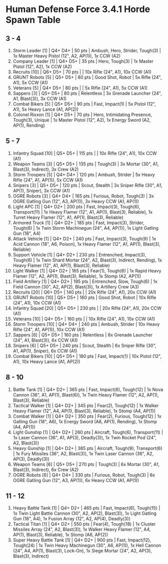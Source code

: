 # Human Defense Force 3.4.1 Horde Spawn Table

## 3 - 4

1. Storm Leader [1] | Q4+ D4+ | 50 pts | Ambush, Hero, Strider, Tough(3) | 1x Master Heavy Pistol (12", A2, AP(1)), 1x CCW (A2)
1. Company Leader [1] | Q4+ D5+ | 35 pts | Hero, Tough(3) | 1x Master Pistol (12", A2), 1x CCW (A2)
1. Recruits [10] | Q6+ D5+ | 70 pts |  | 10x Rifle (24", A1), 10x CCW (A1)
1. GRUNT Robots [5] | Q5+ D5+ | 80 pts | Good Shot, Robot | 5x Rifle (24", A1), 5x CCW (A1)
1. Veterans [5] | Q4+ D5+ | 80 pts |  | 5x Rifle (24", A1), 5x CCW (A1)
1. Sappers [3] | Q5+ D5+ | 80 pts | Relentless | 3x Grenade Launcher (24", A1, Blast(3)), 3x CCW (A1)
1. Combat Bikers [5] | Q5+ D5+ | 90 pts | Fast, Impact(1) | 5x Pistol (12", A1), 5x Heavy Lance (A1, AP(2))
1. Colonel Rixxon [1] | Q4+ D5+ | 70 pts | Hero, Intimidating Presence, Tough(3), Unique | 1x Master Pistol (12", A2), 1x Energy Sword (A2, AP(1), Rending)

## 5 - 7

1. Infantry Squad [10] | Q5+ D5+ | 115 pts |  | 10x Rifle (24", A1), 10x CCW (A1)
1. Weapon Teams [3] | Q5+ D5+ | 135 pts | Tough(3) | 3x Mortar (30", A1, Blast(3), Indirect), 3x Crew (A2)
1. Storm Troopers [5] | Q4+ D4+ | 120 pts | Ambush, Strider | 5x Heavy Rifle (24", A1, AP(1)), 5x CCW (A1)
1. Snipers [3] | Q5+ D5+ | 120 pts | Scout, Stealth | 3x Sniper Rifle (30", A1, AP(1), Sniper), 3x CCW (A1)
1. OGRE Robots [3] | Q4+ D4+ | 165 pts | Furious, Robot, Tough(3) | 3x OGRE Gatling Gun (12", A3, AP(1)), 3x Heavy CCW (A1, AP(1))
1. Light APC [1] | Q4+ D2+ | 200 pts | Fast, Impact(3), Tough(6), Transport(11) | 1x Heavy Flamer (12", A1, AP(1), Blast(3), Reliable), 1x Turret Heavy Flamer (12", A1, AP(1), Blast(3), Reliable)
1. Armored Truck [1] | Q4+ D2+ | 185 pts | Fast, Impact(3), Strider, Tough(6) | 1x Twin Storm Machinegun (24", A4, AP(1)), 1x Light Gatling Gun (18", A4)
1. Attack Vehicle [1] | Q4+ D2+ | 240 pts | Fast, Impact(3), Tough(9) | 1x Acid Cannon (18", A6, Poison), 1x Heavy Flamer (12", A1, AP(1), Blast(3), Reliable)
1. Support Vehicle [1] | Q4+ D2+ | 230 pts | Entrenched, Impact(3), Tough(6) | 1x Twin Shard Mortar (24", A2, Blast(3), Indirect, Rending), 1x Heavy Flamer (12", A1, AP(1), Blast(3), Reliable)
1. Light Walker [1] | Q4+ D2+ | 165 pts | Fear(1), Tough(6) | 1x Rapid Heavy Flamer (12", A2, AP(1), Blast(3), Reliable), 1x Stomp (A2, AP(1))
1. Field Artillery [1] | Q4+ D2+ | 195 pts | Entrenched, Slow, Tough(6) | 1x Field Cannon (30", A2, AP(2), Blast(3)), 1x Artillery Crew (A3)
1. Recruits [20] | Q6+ D5+ | 140 pts |  | 20x Rifle (24", A1), 20x CCW (A1)
1. GRUNT Robots [10] | Q5+ D5+ | 160 pts | Good Shot, Robot | 10x Rifle (24", A1), 10x CCW (A1)
1. Infantry Squad [20] | Q5+ D5+ | 230 pts |  | 20x Rifle (24", A1), 20x CCW (A1)
1. Veterans [10] | Q4+ D5+ | 160 pts |  | 10x Rifle (24", A1), 10x CCW (A1)
1. Storm Troopers [10] | Q4+ D4+ | 240 pts | Ambush, Strider | 10x Heavy Rifle (24", A1, AP(1)), 10x CCW (A1)
1. Sappers [6] | Q5+ D5+ | 160 pts | Relentless | 6x Grenade Launcher (24", A1, Blast(3)), 6x CCW (A1)
1. Snipers [6] | Q5+ D5+ | 240 pts | Scout, Stealth | 6x Sniper Rifle (30", A1, AP(1), Sniper), 6x CCW (A1)
1. Combat Bikers [10] | Q5+ D5+ | 180 pts | Fast, Impact(1) | 10x Pistol (12", A1), 10x Heavy Lance (A1, AP(2))

## 8 - 10

1. Battle Tank [1] | Q4+ D2+ | 365 pts | Fast, Impact(6), Tough(12) | 1x Nova Cannon (36", A1, AP(1), Blast(6)), 1x Twin Heavy Flamer (12", A2, AP(1), Blast(3), Reliable)
1. Tactical Walker [1] | Q4+ D2+ | 345 pts | Fear(2), Tough(12) | 1x Walker Heavy Flamer (12", A4, AP(1), Blast(3), Reliable), 1x Stomp (A4, AP(1))
1. Combat Walker [1] | Q4+ D2+ | 350 pts | Fear(2), Furious, Tough(12) | 1x Gatling Gun (18", A6), 1x Energy Sword (A8, AP(1), Rending), 1x Stomp (A4, AP(1))
1. Light Gunship [1] | Q4+ D2+ | 260 pts | Aircraft, Tough(6), Transport(11) | 1x Laser Cannon (36", A1, AP(3), Deadly(3)), 1x Twin Rocket Pod (24", A2, Blast(3))
1. Heavy Gunship [1] | Q4+ D2+ | 385 pts | Aircraft, Tough(9), Transport(6) | 1x Fury Missiles (36", A2, Blast(3)), 1x Twin Laser Cannon (36", A2, AP(3), Deadly(3))
1. Weapon Teams [6] | Q5+ D5+ | 270 pts | Tough(3) | 6x Mortar (30", A1, Blast(3), Indirect), 6x Crew (A2)
1. OGRE Robots [6] | Q4+ D4+ | 330 pts | Furious, Robot, Tough(3) | 6x OGRE Gatling Gun (12", A3, AP(1)), 6x Heavy CCW (A1, AP(1))

## 11 - 12

1. Heavy Battle Tank [1] | Q4+ D2+ | 465 pts | Fast, Impact(6), Tough(15) | 1x Twin Light Battle Cannon (30", A2, AP(2), Blast(3)), 1x Light Gatling Gun (18", A4), 1x Fusion Array (12", A2, AP(4), Deadly(3))
1. Tactical Titan [1] | Q4+ D2+ | 550 pts | Fear(4), Tough(18) | 1x Cluster Missiles Array (24", A2, Blast(3)), 1x Walker Heavy Flamer (12", A4, AP(1), Blast(3), Reliable), 1x Stomp (A6, AP(2))
1. Super Heavy Battle Tank [1] | Q4+ D2+ | 900 pts | Fast, Impact(12), Tough(24) | 1x Twin Heavy Machinegun (30", A6, AP(1)), 1x Hell Cannon (24", A4, AP(1), Blast(3), Lock-On), 1x Siege Mortar (24", A2, AP(3), Blast(3), Indirect)